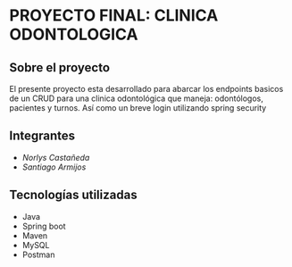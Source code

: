 # PROYECTO FINAL: CLINICA ODONTOLOGICA

## Sobre el proyecto
El presente proyecto esta desarrollado para abarcar los endpoints basicos de un CRUD para una clinica odontológica 
que maneja: odontólogos, pacientes y turnos. Así como un breve login utilizando spring security

## Integrantes

* *Norlys Castañeda*
* *Santiago Armijos*

## Tecnologías utilizadas

* Java
* Spring boot
* Maven
* MySQL
* Postman
